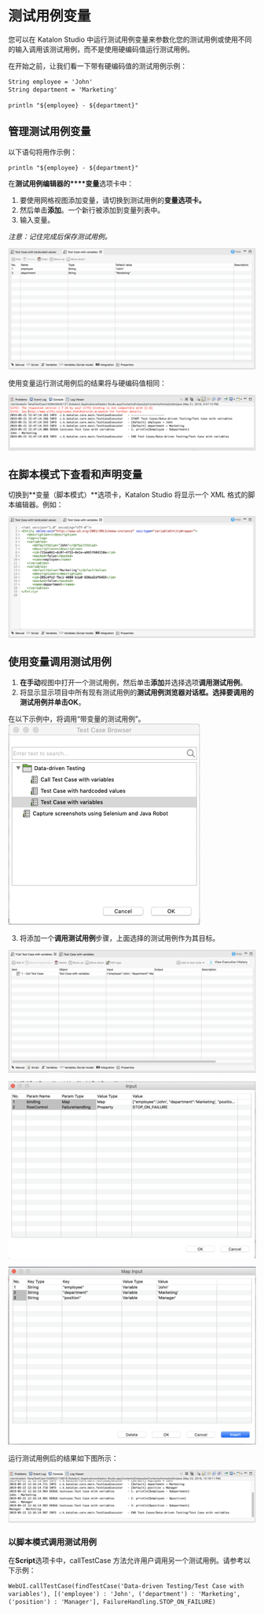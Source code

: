 # 测试用例变量

您可以在 Katalon Studio 中运行测试用例变量来参数化您的测试用例或使用不同的输入调用该测试用例，而不是使用硬编码值运行测试用例。

在开始之前，让我们看一下带有硬编码值的测试用例示例：

```
String employee = 'John'
String department = 'Marketing'

println "${employee} - ${department}"
```

## 管理测试用例变量

以下语句将用作示例：

```
println "${employee} - ${department}"
```

在**测试用例编辑器的****变量**选项卡中：

1. 要使用网格视图添加变量，请切换到测试用例的**变量选项卡。**
2. 然后单击**添加**。一个新行被添加到变量列表中。
3. 输入变量。

*注意：记住完成后保存测试用例。*

![avatar](../imgs/ln/img-011-48.png)

使用变量运行测试用例后的结果将与硬编码值相同：

![avatar](../imgs/ln/img-011-49.png)

## 在脚本模式下查看和声明变量

切换到**变量（脚本模式）**选项卡，Katalon Studio 将显示一个 XML 格式的脚本编辑器。例如：

![avatar](../imgs/ln/img-011-50.png)

## 使用变量调用测试用例

1. **在手动**视图中打开一个测试用例，然后单击**添加**并选择选项**调用测试用例**。
2. 将显示显示项目中所有现有测试用例的**测试用例浏览器对话框。**选择要调用的测试用例并单击**OK**。

在以下示例中，将调用“带变量的测试用例”。
![avatar](../imgs/ln/img-011-51.png)

3. 将添加一个**调用测试用例**步骤，上面选择的测试用例作为其目标。

![avatar](../imgs/ln/img-011-52.png)

![avatar](../imgs/ln/img-011-53.png)

![avatar](../imgs/ln/img-011-54.png)

运行测试用例后的结果如下图所示：

![avatar](../imgs/ln/img-011-55.png)

### 以脚本模式调用测试用例

在**Script**选项卡中，callTestCase 方法允许用户调用另一个测试用例。请参考以下示例：

```
WebUI.callTestCase(findTestCase('Data-driven Testing/Test Case with variables'), [('employee') : 'John', ('department') : 'Marketing', ('position') : 'Manager'], FailureHandling.STOP_ON_FAILURE)
```

